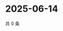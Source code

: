# 2025-06-14

共 0 条

<!-- BEGIN ZHIHUQUESTIONS -->
<!-- 最后更新时间 Sat Jun 14 2025 22:09:33 GMT+0800 (China Standard Time) -->

<!-- END ZHIHUQUESTIONS -->
